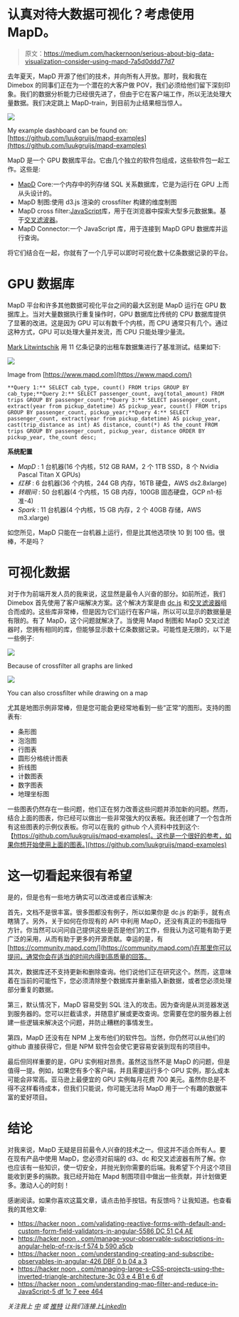 # 认真对待大数据可视化？考虑使用 MapD。

> 原文：<https://medium.com/hackernoon/serious-about-big-data-visualization-consider-using-mapd-7a5d0ddd77d7>

去年夏天，MapD 开源了他们的技术，并向所有人开放。那时，我和我在 Dimebox 的同事们正在为一个潜在的大客户做 POV，我们必须给他们留下深刻印象。我们的数据分析能力已经很先进了，但由于它在客户端工作，所以无法处理大量数据。我们决定跳上 MapD-train，到目前为止结果相当惊人。

![](img/db4eaf0a8228b157aae5d62a0df4782c.png)

My example dashboard can be found on: [https://github.com/luukgruijs/mapd-examples](https://github.com/luukgruijs/mapd-examples)

MapD 是一个 GPU 数据库平台。它由几个独立的软件包组成，这些软件包一起工作。这些是:

*   [MapD](https://hackernoon.com/tagged/mapd) Core:一个内存中的列存储 SQL 关系数据库，它是为运行在 GPU 上而从头设计的。
*   MapD 制图:使用 d3.js 渲染的 crossfilter 构建的维度制图
*   MapD cross filter:[JavaScript](https://hackernoon.com/tagged/javascript)库，用于在浏览器中探索大型多元数据集。基于[交叉滤波器](http://crossfilter.github.io/crossfilter/)。
*   MapD Connector:一个 JavaScript 库，用于连接到 MapD GPU 数据库并运行查询。

将它们结合在一起，你就有了一个几乎可以即时可视化数十亿条数据记录的平台。

# GPU 数据库

MapD 平台和许多其他数据可视化平台之间的最大区别是 MapD 运行在 GPU 数据库上。当对大量数据执行重复操作时，GPU 数据库比传统的 CPU 数据库提供了显著的改进。这是因为 GPU 可以有数千个内核，而 CPU 通常只有几个。通过这种方式，GPU 可以处理大量并发流，而 CPU 只能处理少量流。

[Mark Litwintschik](http://tech.marksblogg.com/benchmarks.html) 用 11 亿条记录的出租车数据集进行了基准测试。结果如下:

![](img/bd9292ee6dcc9781d023877ec7cb60db.png)

Image from [https://www.mapd.com](https://www.mapd.com/)

```
**Query 1:** SELECT cab_type, count() FROM trips GROUP BY cab_type;**Query 2:** SELECT passenger_count, avg(total_amount) FROM trips GROUP BY passenger_count;**Query 3:** SELECT passenger_count, extract(year from pickup_datetime) AS pickup_year, count() FROM trips GROUP BY passenger_count, pickup_year;**Query 4:** SELECT passenger_count, extract(year from pickup_datetime) AS pickup_year, cast(trip_distance as int) AS distance, count(*) AS the_count FROM trips GROUP BY passenger_count, pickup_year, distance ORDER BY pickup_year, the_count desc;
```

**系统配置**

*   *MapD* : 1 台机器(16 个内核，512 GB RAM，2 个 1TB SSD，8 个 Nvidia Pascal Titan X GPUs)
*   *红移* : 6 台机器(36 个内核，244 GB 内存，16TB 硬盘，AWS ds2.8xlarge)
*   *转眼间* : 50 台机器(4 个内核，15 GB 内存，100GB 固态硬盘，GCP n1-标准-4)
*   *Spark* : 11 台机器(4 个内核，15 GB 内存，2 个 40GB 存储，AWS m3.xlarge)

如您所见，MapD 只能在一台机器上运行，但是比其他选项快 10 到 100 倍。很棒，不是吗？

# 可视化数据

对于作为前端开发人员的我来说，这显然是最令人兴奋的部分。如前所述，我们 Dimebox 首先使用了客户端解决方案。这个解决方案是由 [dc.js](https://dc-js.github.io/dc.js/) 和[交叉滤波器](http://square.github.io/crossfilter/)组合而成的。这些库非常棒，但是因为它们运行在客户端，所以可以显示的数据量是有限的。有了 MapD，这个问题就解决了。当使用 Mapd 制图和 MapD 交叉过滤器时，您拥有相同的库，但能够显示数十亿条数据记录。可能性是无限的，以下是一些例子:

![](img/082b502849d146aaaa760c50dfc29431.png)

Because of crossfilter all graphs are linked

![](img/c79f018d27c920ef8c0f41323a41a006.png)

You can also crossfilter while drawing on a map

尤其是地图示例非常棒，但是您可能会更经常地看到一些“正常”的图形。支持的图表有:

*   条形图
*   泡泡图
*   行图表
*   圆形分格统计图表
*   折线图
*   计数图表
*   数字图表
*   地理坐标图

一些图表仍然存在一些问题，他们正在努力改善这些问题并添加新的问题。然而，结合上面的图表，你已经可以做出一些非常强大的仪表板。我还创建了一个包含所有这些图表的示例仪表板。你可以在我的 github 个人资料中找到这个:【https://github.com/luukgruijs/mapd-examples[。这也是一个很好的参考，如果你想开始使用上面的图表。](https://github.com/luukgruijs/mapd-examples)

# 这一切看起来很有希望

是的，但是也有一些地方确实可以改进或者应该解决:

首先，文档不是很丰富。很多图都没有例子，所以如果你是 dc.js 的新手，就有点瞎猜了。另外，关于如何在你现有的 API 中利用 MapD，还没有真正的书面指导方针。你当然可以问问自己提供这些是否是他们的工作，但我认为这可能有助于更广泛的采用，从而有助于更多的开源贡献。幸运的是，有[https://community.mapd.com/](https://community.mapd.com/)在那里你可以提问，通常你会在适当的时间内得到高质量的回答。

其次，数据库还不支持更新和删除查询。他们说他们正在研究这个。然而，这意味着在当前的可能性下，您必须清除整个数据库并重新插入新数据，或者您必须处理部分重复的数据。

第三，默认情况下，MapD 容易受到 SQL 注入的攻击。因为查询是从浏览器发送到服务器的。您可以拦截请求，并随意扩展或更改查询。您需要在您的服务器上创建一些逻辑来解决这个问题，并防止糟糕的事情发生。

第四，MapD 还没有在 NPM 上发布他们的软件包。当然，你仍然可以从他们的 github 直接获得它，但是 NPM 软件包会使它更容易安装到现有的项目中。

最后但同样重要的是，GPU 实例相对昂贵。虽然这当然不是 MapD 的问题，但是值得一提。例如，如果您有多个客户端，并且需要运行多个 GPU 实例，那么成本可能会非常高。亚马逊上最便宜的 GPU 实例每月花费 700 美元。虽然你总是不得不这样看待成本，但我们只能说，你可能无法将 MapD 用于一个有趣的数据丰富的爱好项目。

# 结论

对我来说，MapD 无疑是目前最令人兴奋的技术之一。但这并不适合所有人。要在现有产品中使用 MapD，您必须对前端的 d3、dc 和交叉滤波器有所了解。你也应该有一些知识，使一切安全，并抛光到你需要的后端。我希望下个月这个项目能收到更多的捐款。我已经开始在 Mapd 制图项目中做出一些贡献，并计划做更多。激动人心的时刻！

感谢阅读。如果你喜欢这篇文章，请点击拍手按钮。有反馈吗？让我知道。也查看我的其他文章:

*   [https://hacker noon . com/validating-reactive-forms-with-default-and-custom-form-field-validators-in-angular-5586 DC 51 C4 AE](https://hackernoon.com/validating-reactive-forms-with-default-and-custom-form-field-validators-in-angular-5586dc51c4ae)
*   [https://hacker noon . com/manage-your-observable-subscriptions-in-angular-help-of-rx-js-f 574 b 590 a5cb](https://hackernoon.com/manage-your-observable-subscriptions-in-angular-with-help-of-rx-js-f574b590a5cb)
*   [https://hacker noon . com/understanding-creating-and-subscribe-observables-in-angular-426 DBF 0 b 04 a 3](https://hackernoon.com/understanding-creating-and-subscribing-to-observables-in-angular-426dbf0b04a3)
*   [https://hacker noon . com/managing-large-s-CSS-projects-using-the-inverted-triangle-architecture-3c 03 e 4 B1 e 6 df](https://hackernoon.com/managing-large-s-css-projects-using-the-inverted-triangle-architecture-3c03e4b1e6df)
*   [https://hacker noon . com/understanding-map-filter-and-reduce-in-JavaScript-5 df 1c 7 eee 464](https://hackernoon.com/understanding-map-filter-and-reduce-in-javascript-5df1c7eee464)

*关注我上* [*中*](/@luukgruijs) *或* [*推特*](https://twitter.com/luukgruijs) *让我们连接上*[*LinkedIn*](https://www.linkedin.com/in/luukgruijs/)